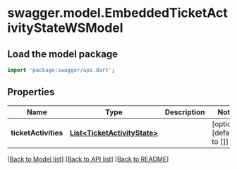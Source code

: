 # swagger.model.EmbeddedTicketActivityStateWSModel

## Load the model package
```dart
import 'package:swagger/api.dart';
```

## Properties
Name | Type | Description | Notes
------------ | ------------- | ------------- | -------------
**ticketActivities** | [**List&lt;TicketActivityState&gt;**](TicketActivityState.md) |  | [optional] [default to []]

[[Back to Model list]](../README.md#documentation-for-models) [[Back to API list]](../README.md#documentation-for-api-endpoints) [[Back to README]](../README.md)

